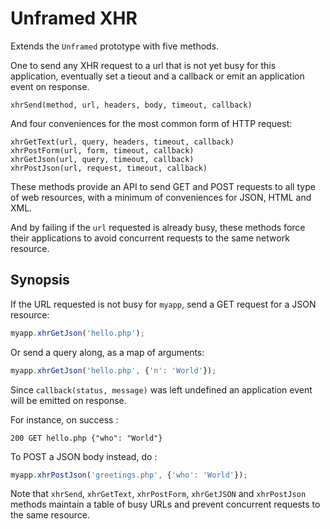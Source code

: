 Unframed XHR
===
Extends the `Unframed` prototype with five methods.

One to send any XHR request to a url that is not yet busy for this application, eventually set a tieout and a callback or emit an application event on response.

```
xhrSend(method, url, headers, body, timeout, callback)
```

And four conveniences for the most common form of HTTP request:

```
xhrGetText(url, query, headers, timeout, callback)
xhrPostForm(url, form, timeout, callback)
xhrGetJson(url, query, timeout, callback)
xhrPostJson(url, request, timeout, callback)
```

These methods provide an API to send GET and POST requests to all type of web resources, with a minimum of conveniences for JSON, HTML and XML.

And by failing if the `url` requested is already busy, these methods force their applications to avoid concurrent requests to the same network resource.

Synopsis
---
If the URL requested is not busy for `myapp`, send a GET request for a JSON resource:

```javascript
myapp.xhrGetJson('hello.php');
```

Or send a query along, as a map of arguments:

```javascript
myapp.xhrGetJson('hello.php', {'n': 'World'});
```

Since `callback(status, message)` was left undefined an application event will be emitted on response.

For instance, on success :

```
200 GET hello.php {"who": "World"}
```

To POST a JSON body instead, do :

```javascript
myapp.xhrPostJson('greetings.php', {'who': 'World'});
```

Note that `xhrSend`, `xhrGetText`, `xhrPostForm`, `xhrGetJSON` and `xhrPostJson` methods maintain a table of busy URLs and prevent concurrent requests to the same resource.